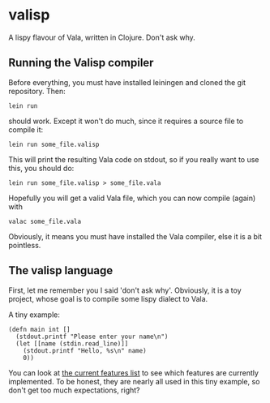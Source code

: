 valisp
======

A lispy flavour of Vala, written in Clojure. Don't ask why.

Running the Valisp compiler
---------------------------
Before everything, you must have installed leiningen and cloned the
git repository. Then:

```
lein run
```

should work. Except it won't do much, since it requires a source file
to compile it:

```
lein run some_file.valisp
```

This will print the resulting Vala code on stdout, so if you really
want to use this, you should do:

```
lein run some_file.valisp > some_file.vala
```

Hopefully you will get a valid Vala file, which you can now compile
(again) with 

```
valac some_file.vala
```

Obviously, it means you must have installed the Vala compiler, else it
is a bit pointless.

The valisp language
-------------------
First, let me remember you I said 'don't ask why'. Obviously, it is a
toy project, whose goal is to compile some lispy dialect to Vala.

A tiny example:

```
(defn main int []
  (stdout.printf "Please enter your name\n")
  (let [[name (stdin.read_line)]]
    (stdout.printf "Hello, %s\n" name)
    0))
```

You can look at [the current features list](doc/features.md) to see
which features are currently implemented. To be honest, they are
nearly all used in this tiny example, so don't get too much
expectations, right?

